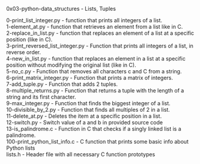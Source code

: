 0x03-python-data_structures - Lists, Tuples

0-print_list_integer.py - function that prints all integers of a list.\
1-element_at.py - function that retrieves an element from a list like in C.\
2-replace_in_list.py - function that replaces an element of a list at a specific position (like in C).\
3-print_reversed_list_integer.py - Function that prints all integers of a list, in reverse order.\
4-new_in_list.py - function that replaces an element in a list at a specific position without modifying the original list (like in C).\
5-no_c.py - Function that removes all characters c and C from a string.\
6-print_matrix_integer.py - Function that prints a matrix of integers.\
7-add_tuple.py - Function that adds 2 tuples.\
8-multiple_returns.py - Function that returns a tuple with the length of a string and its first character.\
9-max_integer.py - Function that finds the biggest integer of a list.\
10-divisible_by_2.py - Function that finds all multiples of 2 in a list.\
11-delete_at.py - Deletes the item at a specific position in a list.\
12-switch.py - Switch value of a and b in provided source code\
13-is_palindrome.c - Function in C that checks if a singly linked list is a palindrome.\
100-print_python_list_info.c - C function that prints some basic info about Python lists\
lists.h - Header file with all necessary C function prototypes
